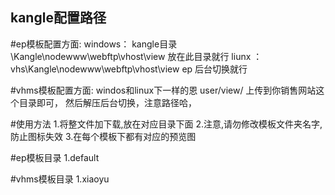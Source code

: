 ## kangle配置路径
#ep模板配置方面:
windows：  kangle目录\Kangle\nodewww\webftp\vhost\view 放在此目录就行
liunx ：  vhs\Kangle\nodewww\webftp\vhost\view
ep 后台切换就行


#vhms模板配置方面:
windos和linux下一样的恩
user/view/
上传到你销售网站这个目录即可，
然后解压后台切换，注意路径哈，

#使用方法
1.将整文件加下载,放在对应目录下面
2.注意,请勿修改模板文件夹名字,防止图标失效
3.在每个模板下都有对应的预览图

#ep模板目录
1.default 

#vhms模板目录
1.xiaoyu
